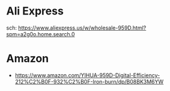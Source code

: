 # Ali Express
sch: https://www.aliexpress.us/w/wholesale-959D.html?spm=a2g0o.home.search.0

# Amazon
- https://www.amazon.com/YIHUA-959D-Digital-Efficiency-212%C2%B0F-932%C2%B0F-Iron-burn/dp/B08BK3M6YW
